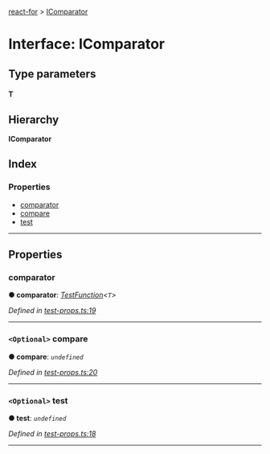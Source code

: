 [react-for](../README.md) > [IComparator](../interfaces/icomparator.md)

# Interface: IComparator

## Type parameters
#### T 
## Hierarchy

**IComparator**

## Index

### Properties

* [comparator](icomparator.md#comparator)
* [compare](icomparator.md#compare)
* [test](icomparator.md#test)

---

## Properties

<a id="comparator"></a>

###  comparator

**● comparator**: *[TestFunction](../#testfunction)<`T`>*

*Defined in [test-props.ts:19](https://github.com/MJez29/react-for/blob/e2516b0/src/test-props.ts#L19)*

___
<a id="compare"></a>

### `<Optional>` compare

**● compare**: *`undefined`*

*Defined in [test-props.ts:20](https://github.com/MJez29/react-for/blob/e2516b0/src/test-props.ts#L20)*

___
<a id="test"></a>

### `<Optional>` test

**● test**: *`undefined`*

*Defined in [test-props.ts:18](https://github.com/MJez29/react-for/blob/e2516b0/src/test-props.ts#L18)*

___

